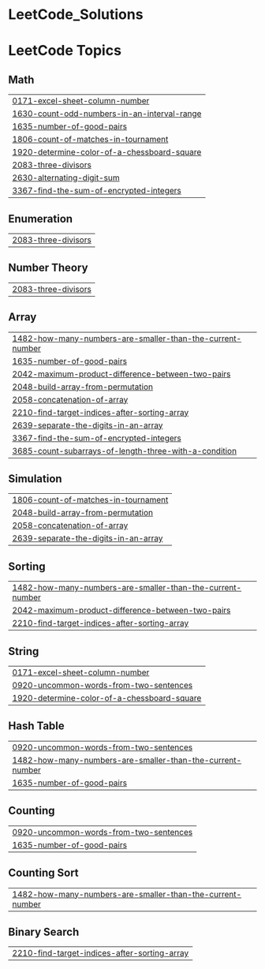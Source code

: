 # LeetCode_Solutions
<!---LeetCode Topics Start-->
# LeetCode Topics
## Math
|  |
| ------- |
| [0171-excel-sheet-column-number](https://github.com/PraneshOptimus/LeetCode_Solutions/tree/master/0171-excel-sheet-column-number) |
| [1630-count-odd-numbers-in-an-interval-range](https://github.com/PraneshOptimus/LeetCode_Solutions/tree/master/1630-count-odd-numbers-in-an-interval-range) |
| [1635-number-of-good-pairs](https://github.com/PraneshOptimus/LeetCode_Solutions/tree/master/1635-number-of-good-pairs) |
| [1806-count-of-matches-in-tournament](https://github.com/PraneshOptimus/LeetCode_Solutions/tree/master/1806-count-of-matches-in-tournament) |
| [1920-determine-color-of-a-chessboard-square](https://github.com/PraneshOptimus/LeetCode_Solutions/tree/master/1920-determine-color-of-a-chessboard-square) |
| [2083-three-divisors](https://github.com/PraneshOptimus/LeetCode_Solutions/tree/master/2083-three-divisors) |
| [2630-alternating-digit-sum](https://github.com/PraneshOptimus/LeetCode_Solutions/tree/master/2630-alternating-digit-sum) |
| [3367-find-the-sum-of-encrypted-integers](https://github.com/PraneshOptimus/LeetCode_Solutions/tree/master/3367-find-the-sum-of-encrypted-integers) |
## Enumeration
|  |
| ------- |
| [2083-three-divisors](https://github.com/PraneshOptimus/LeetCode_Solutions/tree/master/2083-three-divisors) |
## Number Theory
|  |
| ------- |
| [2083-three-divisors](https://github.com/PraneshOptimus/LeetCode_Solutions/tree/master/2083-three-divisors) |
## Array
|  |
| ------- |
| [1482-how-many-numbers-are-smaller-than-the-current-number](https://github.com/PraneshOptimus/LeetCode_Solutions/tree/master/1482-how-many-numbers-are-smaller-than-the-current-number) |
| [1635-number-of-good-pairs](https://github.com/PraneshOptimus/LeetCode_Solutions/tree/master/1635-number-of-good-pairs) |
| [2042-maximum-product-difference-between-two-pairs](https://github.com/PraneshOptimus/LeetCode_Solutions/tree/master/2042-maximum-product-difference-between-two-pairs) |
| [2048-build-array-from-permutation](https://github.com/PraneshOptimus/LeetCode_Solutions/tree/master/2048-build-array-from-permutation) |
| [2058-concatenation-of-array](https://github.com/PraneshOptimus/LeetCode_Solutions/tree/master/2058-concatenation-of-array) |
| [2210-find-target-indices-after-sorting-array](https://github.com/PraneshOptimus/LeetCode_Solutions/tree/master/2210-find-target-indices-after-sorting-array) |
| [2639-separate-the-digits-in-an-array](https://github.com/PraneshOptimus/LeetCode_Solutions/tree/master/2639-separate-the-digits-in-an-array) |
| [3367-find-the-sum-of-encrypted-integers](https://github.com/PraneshOptimus/LeetCode_Solutions/tree/master/3367-find-the-sum-of-encrypted-integers) |
| [3685-count-subarrays-of-length-three-with-a-condition](https://github.com/PraneshOptimus/LeetCode_Solutions/tree/master/3685-count-subarrays-of-length-three-with-a-condition) |
## Simulation
|  |
| ------- |
| [1806-count-of-matches-in-tournament](https://github.com/PraneshOptimus/LeetCode_Solutions/tree/master/1806-count-of-matches-in-tournament) |
| [2048-build-array-from-permutation](https://github.com/PraneshOptimus/LeetCode_Solutions/tree/master/2048-build-array-from-permutation) |
| [2058-concatenation-of-array](https://github.com/PraneshOptimus/LeetCode_Solutions/tree/master/2058-concatenation-of-array) |
| [2639-separate-the-digits-in-an-array](https://github.com/PraneshOptimus/LeetCode_Solutions/tree/master/2639-separate-the-digits-in-an-array) |
## Sorting
|  |
| ------- |
| [1482-how-many-numbers-are-smaller-than-the-current-number](https://github.com/PraneshOptimus/LeetCode_Solutions/tree/master/1482-how-many-numbers-are-smaller-than-the-current-number) |
| [2042-maximum-product-difference-between-two-pairs](https://github.com/PraneshOptimus/LeetCode_Solutions/tree/master/2042-maximum-product-difference-between-two-pairs) |
| [2210-find-target-indices-after-sorting-array](https://github.com/PraneshOptimus/LeetCode_Solutions/tree/master/2210-find-target-indices-after-sorting-array) |
## String
|  |
| ------- |
| [0171-excel-sheet-column-number](https://github.com/PraneshOptimus/LeetCode_Solutions/tree/master/0171-excel-sheet-column-number) |
| [0920-uncommon-words-from-two-sentences](https://github.com/PraneshOptimus/LeetCode_Solutions/tree/master/0920-uncommon-words-from-two-sentences) |
| [1920-determine-color-of-a-chessboard-square](https://github.com/PraneshOptimus/LeetCode_Solutions/tree/master/1920-determine-color-of-a-chessboard-square) |
## Hash Table
|  |
| ------- |
| [0920-uncommon-words-from-two-sentences](https://github.com/PraneshOptimus/LeetCode_Solutions/tree/master/0920-uncommon-words-from-two-sentences) |
| [1482-how-many-numbers-are-smaller-than-the-current-number](https://github.com/PraneshOptimus/LeetCode_Solutions/tree/master/1482-how-many-numbers-are-smaller-than-the-current-number) |
| [1635-number-of-good-pairs](https://github.com/PraneshOptimus/LeetCode_Solutions/tree/master/1635-number-of-good-pairs) |
## Counting
|  |
| ------- |
| [0920-uncommon-words-from-two-sentences](https://github.com/PraneshOptimus/LeetCode_Solutions/tree/master/0920-uncommon-words-from-two-sentences) |
| [1635-number-of-good-pairs](https://github.com/PraneshOptimus/LeetCode_Solutions/tree/master/1635-number-of-good-pairs) |
## Counting Sort
|  |
| ------- |
| [1482-how-many-numbers-are-smaller-than-the-current-number](https://github.com/PraneshOptimus/LeetCode_Solutions/tree/master/1482-how-many-numbers-are-smaller-than-the-current-number) |
## Binary Search
|  |
| ------- |
| [2210-find-target-indices-after-sorting-array](https://github.com/PraneshOptimus/LeetCode_Solutions/tree/master/2210-find-target-indices-after-sorting-array) |
<!---LeetCode Topics End-->